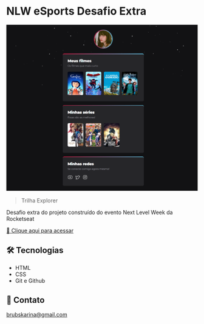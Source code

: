 # NLW eSports Desafio Extra

![preview](./.github/preview.png)

> Trilha Explorer

Desafio extra do projeto construído do evento Next Level Week da Rocketseat

[🔗 Clique aqui para acessar](https://brunakarina.github.io./nlw-desafio-extra/)


## 🛠 Tecnologias

- HTML
- CSS
- Git e Github

## 💚 Contato

brubskarina@gmail.com